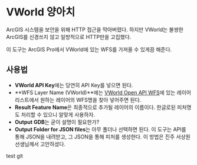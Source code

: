 # VWorld 양아치

ArcGIS 시스템을 보안을 위해 HTTP 접근을 막아버렸다.
하지만 VWorld는 불쌍한 ArcGIS를 신경쓰지 않고 일방적으로 HTTP만을 고집했다.

이 도구는 ArcGIS Pro에서 VWorld에 있는 WFS를 가져올 수 있게끔 해준다.

## 사용법
- **VWorld API Key**에는 당연히 API Key를 넣으면 된다.
- **WFS Layer Name (VWorld)**에는 [VWorld Open API WFS](https://www.vworld.kr/dev/v4dv_wmsguide2_s001.do)에 있는 레이어 리스트에서 원하는 레이어의 WFS명을 찾아 넣어주면 된다.
- **Result Feature Name**은 최종적으로 추가될 레이어의 이름이다. 한글로된 피처명도 처리할 수 있으니 알맞게 사용하자.
- **Output GDB**는 굳이 설명이 필요한가?
- **Output Folder for JSON files**는 아무 폴더나 선택하면 된다. 이 도구는 API를 통해 JSON을 내려받고, 그 JSON을 통해 피처를 생성한다. 이 방법은 진주 서상원 선생님께서 고안하셨다.


test git